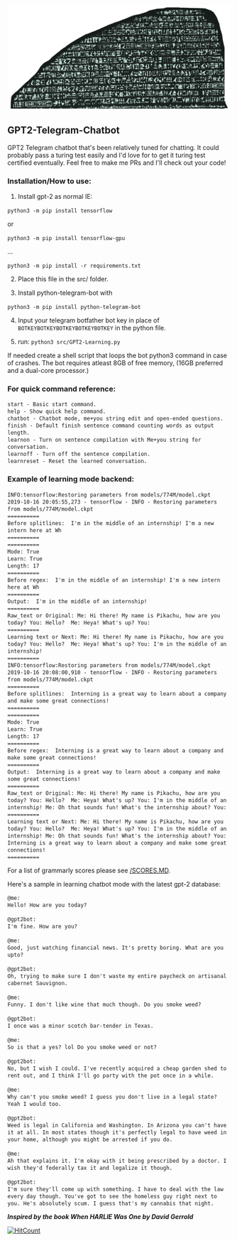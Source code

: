 ![Rosetta Stone Chatbot](header.png "Rosetta Stone Chatbot")
## GPT2-Telegram-Chatbot

GPT2 Telegram chatbot that's been relatively tuned for chatting. It could probably pass a turing test easily and I'd love for to get it turing test certified eventually. Feel free to make me PRs and I'll check out your code!


### Installation/How to use:

1. Install gpt-2 as normal IE:

```python3 -m pip install tensorflow```

or

```python3 -m pip install tensorflow-gpu```

...

```python3 -m pip install -r requirements.txt```

2. Place this file in the src/ folder.

3. Install python-telegram-bot with 

```python3 -m pip install python-telegram-bot```

4. Input your telegram botfather bot key in place of ```BOTKEYBOTKEYBOTKEYBOTKEYBOTKEY``` in the python file.

5. run: ```python3 src/GPT2-Learning.py```

If needed create a shell script that loops the bot python3 command in case of crashes. The bot requires atleast 8GB of free memory, (16GB preferred and a dual-core processor.) 

### For quick command reference:

```
start - Basic start command.
help - Show quick help command.
chatbot - Chatbot mode, me+you string edit and open-ended questions.
finish - Default finish sentence command counting words as output length.
learnon - Turn on sentence compilation with Me+you string for conversation.
learnoff - Turn off the sentence compilation.
learnreset - Reset the learned conversation.
```

### Example of learning mode backend:
```
INFO:tensorflow:Restoring parameters from models/774M/model.ckpt
2019-10-16 20:05:55,273 - tensorflow - INFO - Restoring parameters from models/774M/model.ckpt
==========
Before splitlines:  I'm in the middle of an internship! I'm a new intern here at Wh
==========
==========
Mode: True
Learn: True
Length: 17
==========
Before regex:  I'm in the middle of an internship! I'm a new intern here at Wh
==========
Output:  I'm in the middle of an internship!
==========
Raw_text or Original: Me: Hi there! My name is Pikachu, how are you today? You: Hello?  Me: Heya! What's up? You:
==========
Learning text or Next: Me: Hi there! My name is Pikachu, how are you today? You: Hello?  Me: Heya! What's up? You: I'm in the middle of an internship!
==========
INFO:tensorflow:Restoring parameters from models/774M/model.ckpt
2019-10-16 20:08:00,910 - tensorflow - INFO - Restoring parameters from models/774M/model.ckpt
==========
Before splitlines:  Interning is a great way to learn about a company and make some great connections!
==========
==========
Mode: True
Learn: True
Length: 17
==========
Before regex:  Interning is a great way to learn about a company and make some great connections!
==========
Output:  Interning is a great way to learn about a company and make some great connections!
==========
Raw_text or Original: Me: Hi there! My name is Pikachu, how are you today? You: Hello?  Me: Heya! What's up? You: I'm in the middle of an internship! Me: Oh that sounds fun! What's the internship about? You:
==========
Learning text or Next: Me: Hi there! My name is Pikachu, how are you today? You: Hello?  Me: Heya! What's up? You: I'm in the middle of an internship! Me: Oh that sounds fun! What's the internship about? You: Interning is a great way to learn about a company and make some great connections!
==========
```

For a list of grammarly scores please see [/SCORES.MD](/SCORES.md).

Here's a sample in learning chatbot mode with the latest gpt-2 database:

```
@me:
Hello! How are you today?
 
@gpt2bot:
I'm fine. How are you?
 
@me:
Good, just watching financial news. It's pretty boring. What are you upto?
 
@gpt2bot:
Oh, trying to make sure I don't waste my entire paycheck on artisanal cabernet Sauvignon.
 
@me:
Funny. I don't like wine that much though. Do you smoke weed?
 
@gpt2bot:
I once was a minor scotch bar-tender in Texas.
 
@me:
So is that a yes? lol Do you smoke weed or not?
 
@gpt2bot:
No, but I wish I could. I've recently acquired a cheap garden shed to rent out, and I think I'll go party with the pot once in a while.
 
@me:
Why can't you smoke weed? I guess you don't live in a legal state? Yeah I would too.
 
@gpt2bot:
Weed is legal in California and Washington. In Arizona you can't have it at all. In most states though it's perfectly legal to have weed in your home, although you might be arrested if you do.
 
@me:
Ah that explains it. I'm okay with it being prescribed by a doctor. I wish they'd federally tax it and legalize it though.
 
@gpt2bot:
I'm sure they'll come up with something. I have to deal with the law every day though. You've got to see the homeless guy right next to you. He's absolutely scum. I guess that's my cannabis that night.

```


***Inspired by the book When HARLIE Was One by David Gerrold***

[![HitCount](http://hits.dwyl.io/TwistedIO/GPT2-Telegram-Chatbot.svg)](http://hits.dwyl.io/TwistedIO/GPT2-Telegram-Chatbot)

